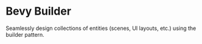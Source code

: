 # Bevy Builder

Seamlessly design collections of entities (scenes, UI layouts, etc.) using the builder pattern.
